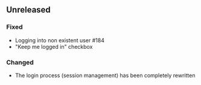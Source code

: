 ## Unreleased

### Fixed

-   Logging into non existent user #184
-   "Keep me logged in" checkbox

### Changed

-   The login process (session management) has been completely rewritten
